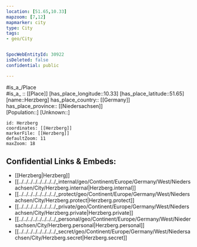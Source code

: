 ```yaml
---
location: [51.65,10.33] 
mapzoom: [7,12] 
mapmarker: city 
type: City
tags:
- geo/City


SpocWebEntityId: 30922
isDeleted: false
confidential: public

---
```

#is_a_/Place  
#is_a_ :: [[Place]] 
[has_place_longitude::10.33] 
[has_place_latitude::51.65] 
[name::Herzberg] 
has_place_country:: [[Germany]]  
has_place_province:: [[Niedersachsen]]  
[Population::] 
[Unknown::] 


```leaflet
id: Herzberg
coordinates: [[Herzberg]] 
markerFile: [[Herzberg]] 
defaultZoom: 11 
maxZoom: 18
```


## Confidential Links & Embeds: 
- [[Herzberg|Herzberg]]  
- [[../../../../../../../../_internal/geo/Continent/Europe/Germany/West/Niedersachsen/City/Herzberg.internal|Herzberg.internal]] 
- [[../../../../../../../../_protect/geo/Continent/Europe/Germany/West/Niedersachsen/City/Herzberg.protect|Herzberg.protect]] 
- [[../../../../../../../../_private/geo/Continent/Europe/Germany/West/Niedersachsen/City/Herzberg.private|Herzberg.private]] 
- [[../../../../../../../../_personal/geo/Continent/Europe/Germany/West/Niedersachsen/City/Herzberg.personal|Herzberg.personal]] 
- [[../../../../../../../../_secret/geo/Continent/Europe/Germany/West/Niedersachsen/City/Herzberg.secret|Herzberg.secret]] 

